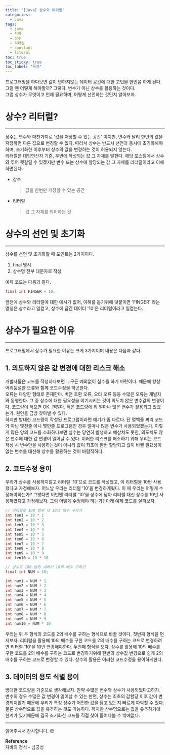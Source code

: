 ```yaml
---
title: "[Java] 상수와 리터럴"
categories:
  - Java
tags:
  - java
  - 자바
  - 상수
  - 리터럴
  - constant
  - literal
toc: true
toc_sticky: true
toc_label: "목차"
---
```


프로그래밍을 하다보면 값이 변하지않는 데이터 공간에 대한 고민을 한번쯤 하게 된다. 그럴 땐 어떻게 해야할까? 그렇다. 변수가 아닌 상수를 활용하는 것이다.  
그럼 상수가 무엇이고 언제 필요하며, 어떻게 선언하는 것인지 알아보자.

# 상수? 리터럴?
---
상수는 변수와 마찬가지로 '값을 저장할 수 있는 공간' 이지만, 변수와 달리 한번의 값을 저장하면 다른 값으로 변경할 수 없다. 따라서 상수는 반드시 선언과 동시에 초기화해야 하며, 초기화한 이후부터 상수의 값을 변경하는 것이 허용되지 않는다.  
리터럴은 대입연산자 기준, 우변에 작성되는 값 그 자체를 말한다. 해당 포스팅에서 상수와 엮어 헷갈릴 수 있겠지만 변수 또는 상수에 할당되는 값 그 자체를 리터럴이라고 이해하면된다.

- 상수
    >값을 한번만 저장할 수 있는 공간
- 리터럴
    >값 그 자체를 의미하는 것

# 상수의 선언 및 초기화
---
상수를 선언 및 초기화할 때 포인트는 2가지이다.
1. final 명시
2. 상수명 전부 대문자로 작성

예제 코드는 다음과 같다.
```java
final int FINGER = 10;
```

앞전에 상수와 리터럴에 대한 예시가 없어, 이해를 돕기위해 덧붙이면 'FINGER' 라는 명칭은 상수라고 일컫고, 상수에 담긴 데이터 '10'은 리터럴이라고 일컫는다.

# 상수가 필요한 이유
---
프로그래밍에서 상수가 필요한 이유는 크게 3가지이며 내용은 다음과 같다.

## 1. 의도하지 않은 값 변경에 대한 리스크 해소
개발자들은 코드를 작성하다보면 누구든 예외없이 실수를 하기 마련이다. 때문에 항상 어리둥절한 오류와 함께 코드수정을 하곤한다.  
오류는 다양한 형태로 존재한다. 버전 호환 오류, 오타 오류 등등 수많은 오류는 개발자와 동행한다. 그 중 상수에 대한 필요성을 야기시키는 것이 의도치 않은 변수값의 변경이다.
코드량이 적으면 OK. 괜찮다. 적은 코드량에 뭐 얼마나 많은 변수가 활용되고 있겠는가. 원인을 금방 찾아낼 수 있다.  
하지만 방대한 코드량이 작성된 프로그램이라면 얘기가 좀 다르다. 단 몇백줄 짜리 코드가 아닌 몇천줄 아니 몇만줄 프로그램인 경우 얼마나 많은 변수가 사용되었겠는가. 이렇게 많은 양의 코드를 소화하다보면 실수는 당연히 발생하고 예상치도 못한, 의도치도 않은 변수에 대한 값 변경이 일어날 수 있다. 이러한 리스크를 해소하기 위해 우리는 코드 작성 시 변수만을 사용하는것이 아니라 값이 최초에 한번 할당되고 값이 바뀔 필요성이 없는 변수를 대신해 상수를 활용하는 것이 바람직하다.

## 2. 코드수정 용이
우리가 상수를 사용하지않고 리터럴 '10'으로 코드를 작성했고, 이 리터럴을 10번 사용했다고 가정해보자. 어느날 우리는 리터럴 '10'을 변경하게됬다. 이 때 우리는 어떻게 수정해야하는가? 
그렇다면 이번엔 리터럴 '10'을 상수에 담아 리터럴 대신 상수를 10번 사용하였다고 가정해보자. 그럼 어떻게 수정해야 하는가? 아래 예제 코드를 살펴보자.
```java
// 리터럴로 100 범위 내 10의 배수 구하기
int ten1 = 10 * 1
int ten2 = 10 * 2
int ten3 = 10 * 3
int ten4 = 10 * 4
int ten5 = 10 * 5
int ten6 = 10 * 6
int ten7 = 10 * 7
int ten8 = 10 * 8
int ten9 = 10 * 9
int ten10 = 10 * 10

// 상수로 100 범위 내에서 10의 배수 구하기
final int NUM = 10;

int num1 = NUM * 1
int num2 = NUM * 2
int num3 = NUM * 3
int num4 = NUM * 4
int num5 = NUM * 5
int num6 = NUM * 6
int num7 = NUM * 7
int num8 = NUM * 8
int num9 = NUM * 9
int num10 = NUM * 10
```

우리는 위 두 형식의 코드를 2의 배수를 구하는 형식으로 바꿀 것이다. 첫번째 형식을 먼저보자. 리터럴을 활용해 10의 배수를 구한 코드를 2의 배수를 구하는 코드로 변경하려면 리터럴 '10'을 10번 변경해야한다. 두번째 형식을 보자. 상수를 활용해 10의 배수를 구한 코드를 2의 배수를 구하는 코드로 변경하기위해 한번의 상수값 변경으로 쉽게 2의 배수를 구하는 코드로 변경할 수 있다. 상수의 활용은 이러한 코드수정을 용이하게한다.

## 3. 데이터의 용도 식별 용이
방대한 코드량을 기준으로 생각해보자. 만약 수많은 변수와 상수가 사용되었다고하자. 변수의 경우 수많은 값 변경이 일어날 수 있는 반면, 상수는 최초의 값할당 이후 값이 변경되지않기 때문에 우리가 특정 상수가 어떤한 값을 담고 있는지 빠르게 파악할 수 있다. 물론 상수명으로 값을 유추하는 것도 가능하다. 하지만 상수명으로는 값을 유추하기에 한계가 있기때문에 결국 초기화한 코드를 직접 찾아 들여다볼 수 밖에없다.

---

읽어주셔서 감사합니다. 😊

__Reference__  
자바의 정석 - 남궁성